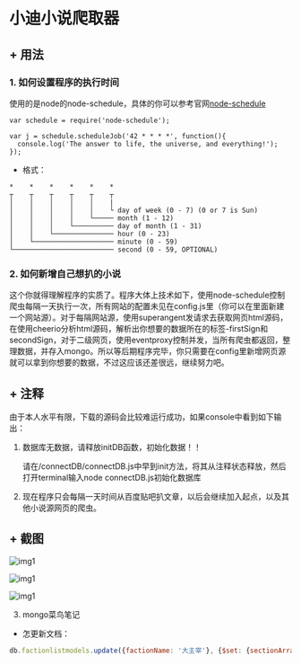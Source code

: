 # 小迪小说爬取器

## + 用法
### 1. 如何设置程序的执行时间
使用的是node的node-schedule，具体的你可以参考官网[node-schedule](https://www.npmjs.com/package/node-schedule#recurrence-rule-scheduling)

```
var schedule = require('node-schedule');

var j = schedule.scheduleJob('42 * * * *', function(){
  console.log('The answer to life, the universe, and everything!');
});
```
  + 格式：
```
*    *    *    *    *    *
┬    ┬    ┬    ┬    ┬    ┬
│    │    │    │    │    |
│    │    │    │    │    └ day of week (0 - 7) (0 or 7 is Sun)
│    │    │    │    └───── month (1 - 12)
│    │    │    └────────── day of month (1 - 31)
│    │    └─────────────── hour (0 - 23)
│    └──────────────────── minute (0 - 59)
└───────────────────────── second (0 - 59, OPTIONAL)
```

### 2. 如何新增自己想扒的小说

这个你就得理解程序的实质了。程序大体上技术如下，使用node-schedule控制爬虫每隔一天执行一次，所有网站的配置未见在config.js里（你可以在里面新建一个网站源）。对于每隔网站源，使用superangent发请求去获取网页html源码，在使用cheerio分析html源码，解析出你想要的数据所在的标签-firstSign和secondSign，对于二级网页，使用eventproxy控制并发，当所有爬虫都返回，整理数据，并存入mongo。所以等后期程序完毕，你只需要在config里新增网页源就可以拿到你想要的数据，不过这应该还差很远，继续努力吧。


## + 注释

由于本人水平有限，下载的源码会比较难运行成功，如果console中看到如下输出：

1. 数据库无数据，请释放initDB函数，初始化数据！！

   请在/connectDB/connectDB.js中早到init方法，将其从注释状态释放，然后打开terminal输入node connectDB.js初始化数据库

2. 现在程序只会每隔一天时间从百度贴吧扒文章，以后会继续加入起点，以及其他小说源网页的爬虫。

## + 截图

![img1](http://res.cloudinary.com/idwzx/image/upload/v1472804218/Screenshot_from_2016-09-02_16-16-13_m0psdb.png)

![img1](http://res.cloudinary.com/idwzx/image/upload/v1472804354/Screenshot_from_2016-09-02_16-19-02_fzdmpk.png)

![img1](http://res.cloudinary.com/idwzx/image/upload/v1472804324/Screenshot_from_2016-09-02_16-18-13_f7rulp.png)

3. mongo菜鸟笔记
+ 怎更新文档：
```javascript
db.factionlistmodels.update({factionName: '大主宰'}, {$set: {sectionArray:  [....]}});
```